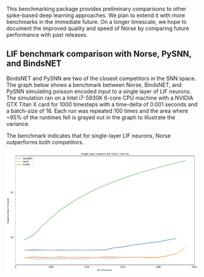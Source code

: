 This benchmarking package provides preliminary comparisons to 
other spike-based deep learning approaches.
We plan to extend it with more benchmarks in the immediate future.
On a longer timescale, we hope to document the improved quality and speed
of Norse by comparing future performance with past releases.

## LIF benchmark comparison with Norse, PySNN, and BindsNET
BindsNET and PySNN are two of the closest competitors in the SNN space.
The graph below shows a benchmark between Norse, BindsNET, and PySNN simulating
poisson encoded input to a single layer of LIF neurons. The simulation ran on a
Intel i7-5930K 6-core CPU machine with a NVIDIA GTX Titan X card for 1000 timesteps 
with a time-delta of 0.001 seconds and a batch-size of 16.
Each run was repeated 100 times and the area where ~95% of the runtimes
fell is grayed out in the graph to illustrate the variance.

The benchmark indicates that for single-layer LIF neurons, Norse outperforms
both competitors.

![](lif_benchmark.png)